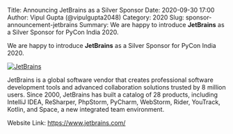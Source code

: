 Title: Announcing JetBrains as a Silver Sponsor
Date: 2020-09-30 17:00
Author: Vipul Gupta (@vipulgupta2048)
Category: 2020
Slug: sponsor-announcement-jetbrains
Summary: We are happy to introduce **JetBrains** as a Silver Sponsor for PyCon India 2020. 

We are happy to introduce **JetBrains** as a Silver Sponsor for PyCon India 2020.

[![JetBrains](https://in.pycon.org/2020/assets/images/sponsors/jetbrains.png)](https://www.jetbrains.com/)

JetBrains is a global software vendor that creates professional software development tools and advanced collaboration solutions trusted by 8 million users. Since 2000, JetBrains has built a catalog of 28 products, including IntelliJ IDEA, ReSharper, PhpStorm, PyCharm, WebStorm, Rider, YouTrack, Kotlin, and Space, a new integrated team environment.

Website Link: <https://www.jetbrains.com/>

